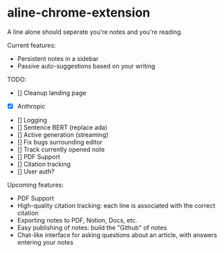 # aline-chrome-extension
A line alone should seperate you're notes and you're reading.

Current features:
* Persistent notes in a sidebar
* Passive auto-suggestions based on your writing

TODO:
- [] Cleanup landing page
- [x] Anthropic
- [] Logging
- [] Sentence BERT (replace ada)
- [] Active generation (streaming)
- [] Fix bugs surrounding editor
- [] Track currently opened note
- [] PDF Support
- [] Citation tracking
- [] User auth?

Upcoming features:
* PDF Support
* High-quality citation tracking: each line is associated with the correct citation
* Exporting notes to PDF, Notion, Docs, etc.
* Easy publishing of notes: build the "Github" of notes
* Chat-like interface for asking questions about an article, with answers entering your notes
